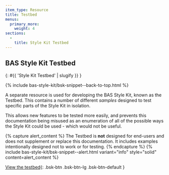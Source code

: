 ```yaml
---
item_type: Resource
title: Testbed
menus:
  primary_more:
    weight: 4
sections:
  -
    title: Style Kit Testbed
---
```


## BAS Style Kit Testbed
{: #{{ 'Style Kit Testbed' | slugify }} }

{% include bas-style-kit/bsk-snippet--back-to-top.html %}

A separate resource is used for developing the BAS Style Kit, known as the Testbed. This contains a number of different
*samples* designed to test specific parts of the Style Kit in isolation.

This allows new features to be tested more easily, and prevents this documentation being misused as an enumeration of
all of the possible ways the Style Kit could be used - which would not be useful.

{% capture alert_content %}
The Testbed is **not** designed for end-users and does not supplement or replace this documentation. It includes
examples intentionally designed not to work or for testing.
{% endcapture %}
{% include bas-style-kit/bsk-snippet--alert.html
  variant="info"
  style="solid"
  content=alert_content
%}

[View the testbed](https://style-kit-testbed.web.bas.ac.uk/master/){: .bsk-btn .bsk-btn-lg .bsk-btn-default }
